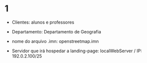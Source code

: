 # 1

- Clientes: alunos e professores

- Departamento: Departamento de Geografia

- nome do arquivo .imn: openstreetmap.imn

- Servidor que irá hospedar a landing-page: localWebServer / IP: 192.0.2.100/25
